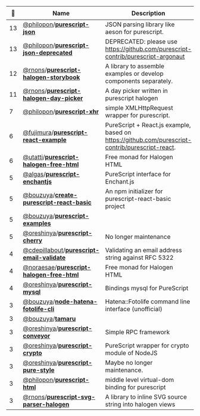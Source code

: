 |:star2: | Name | Description | 🌍|
|---|---|---|---|
|13|[@philopon](https://github.com/philopon)/[**purescript-json**](https://github.com/philopon/purescript-json)|JSON parsing library like aeson for purescript.||
|13|[@philopon](https://github.com/philopon)/[**purescript-json-deprecated**](https://github.com/philopon/purescript-json-deprecated)|DEPRECATED: please use https://github.com/purescript-contrib/purescript-argonaut||
|12|[@rnons](https://github.com/rnons)/[**purescript-halogen-storybook**](https://github.com/rnons/purescript-halogen-storybook)|A library to assemble examples or develop components separately.|[:arrow_upper_right:](https://rnons.github.io/purescript-halogen-storybook/)|
|11|[@rnons](https://github.com/rnons)/[**purescript-halogen-day-picker**](https://github.com/rnons/purescript-halogen-day-picker)|A day picker written in purescript halogen|[:arrow_upper_right:](https://rnons.github.io/purescript-halogen-day-picker)|
|7|[@philopon](https://github.com/philopon)/[**purescript-xhr**](https://github.com/philopon/purescript-xhr)|simple XMLHttpRequest wrapper for purescript.||
|6|[@fujimura](https://github.com/fujimura)/[**purescript-react-example**](https://github.com/fujimura/purescript-react-example)|PureScript + React.js example, based on https://github.com/purescript-contrib/purescript-react.||
|6|[@utatti](https://github.com/utatti)/[**purescript-halogen-free-html**](https://github.com/utatti/purescript-halogen-free-html)|Free monad for Halogen HTML||
|5|[@algas](https://github.com/algas)/[**purescript-enchantjs**](https://github.com/algas/purescript-enchantjs)|PureScript interface for Enchant.js||
|5|[@bouzuya](https://github.com/bouzuya)/[**create-purescript-react-basic**](https://github.com/bouzuya/create-purescript-react-basic)|An npm initializer for purescript-react-basic project|[:arrow_upper_right:](https://www.npmjs.com/package/@bouzuya/create-purescript-react-basic)|
|5|[@bouzuya](https://github.com/bouzuya)/[**purescript-examples**](https://github.com/bouzuya/purescript-examples)|||
|5|[@oreshinya](https://github.com/oreshinya)/[**purescript-cherry**](https://github.com/oreshinya/purescript-cherry)|No longer maintenance||
|4|[@cdepillabout](https://github.com/cdepillabout)/[**purescript-email-validate**](https://github.com/cdepillabout/purescript-email-validate)|Validating an email address string against RFC 5322||
|4|[@noraesae](https://github.com/noraesae)/[**purescript-halogen-free-html**](https://github.com/noraesae/purescript-halogen-free-html)|Free monad for Halogen HTML||
|4|[@oreshinya](https://github.com/oreshinya)/[**purescript-mysql**](https://github.com/oreshinya/purescript-mysql)|Bindings mysql for PureScript||
|3|[@bouzuya](https://github.com/bouzuya)/[**node-hatena-fotolife-cli**](https://github.com/bouzuya/node-hatena-fotolife-cli)|Hatena::Fotolife command line interface (unofficial)||
|3|[@bouzuya](https://github.com/bouzuya)/[**tamaru**](https://github.com/bouzuya/tamaru)|||
|3|[@oreshinya](https://github.com/oreshinya)/[**purescript-conveyor**](https://github.com/oreshinya/purescript-conveyor)|Simple RPC framework||
|3|[@oreshinya](https://github.com/oreshinya)/[**purescript-crypto**](https://github.com/oreshinya/purescript-crypto)|PureScript wrapper for crypto module of NodeJS||
|3|[@oreshinya](https://github.com/oreshinya)/[**purescript-pure-style**](https://github.com/oreshinya/purescript-pure-style)|Maybe no longer maintenance.||
|3|[@philopon](https://github.com/philopon)/[**purescript-html**](https://github.com/philopon/purescript-html)|middle level virtual-dom binding for purescript||
|3|[@rnons](https://github.com/rnons)/[**purescript-svg-parser-halogen**](https://github.com/rnons/purescript-svg-parser-halogen)|A library to inline SVG source string into halogen views|[:arrow_upper_right:](https://rnons.github.io/purescript-svg-parser-halogen)|

